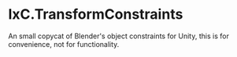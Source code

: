 # IxC.TransformConstraints
An small copycat of Blender's object constraints for Unity, this is for convenience, not for functionality.
